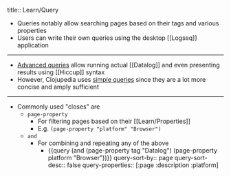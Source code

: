 title:: Learn/Query

- Queries notably allow searching pages based on their tags and various properties
- Users can write their own queries using the desktop [[Logseq]] application
- ---
- [Advanced queries](https://docs.logseq.com/#/page/advanced%20queries) allow running actual [[Datalog]] and even presenting results using [[Hiccup]] syntax
- However, Clojupedia uses [simple queries](https://docs.logseq.com/#/page/queries) since they are a lot more concise and amply sufficient
- ---
- Commonly used "closes" are
	- `page-property`
		- For filtering pages based on their [[Learn/Properties]]
		- E.g. `(page-property "platform" "Browser")`
	- `and`
		- For combining and repeating any of the above
			- {{query (and (page-property tag  "Datalog") (page-property platform "Browser"))}}
			  query-sort-by:: page
			  query-sort-desc:: false
			  query-properties:: [:page :description :platform]